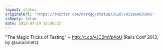 ```yaml
---
layout: status
originalUrl: 'https://twitter.com/marcgg/status/361877931968036866'
isReply: false
date: 2013-07-29 15:56:37
---
```


"The Magic Tricks of Testing" ~ http://t.co/vJC2mVpXoU (Rails Conf 2013, by @sandimetz)
